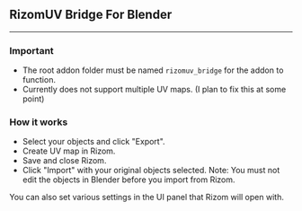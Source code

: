 ## RizomUV Bridge For Blender

---

### Important

- The root addon folder must be named `rizomuv_bridge` for the addon to function.
- Currently does not support multiple UV maps. (I plan to fix this at some point)


### How it works

- Select your objects and click "Export".
- Create UV map in Rizom.
- Save and close Rizom.
- Click "Import" with your original objects selected. Note: You must not edit the objects in Blender before you import from Rizom.

You can also set various settings in the UI panel that Rizom will open with.
